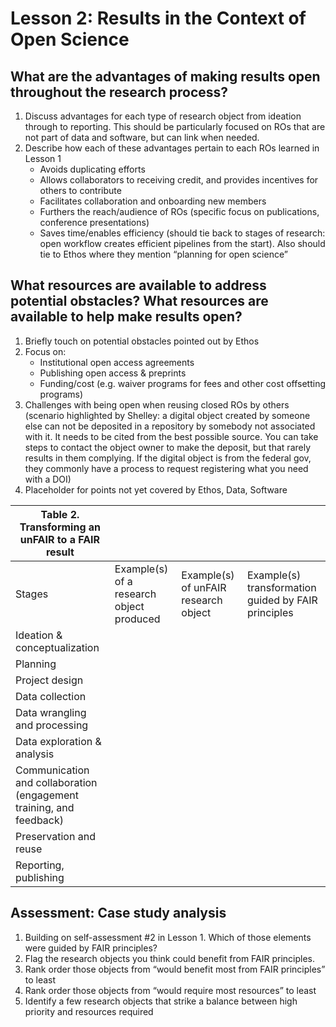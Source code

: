 # Lesson 2: Results in the Context of Open Science

## What are the advantages of making results open throughout the research process? 

1. Discuss advantages for each type of research object from ideation through to reporting. This should be particularly focused on ROs that are not part of data and software, but can link when needed. 
2. Describe how each of these advantages pertain to each ROs learned in Lesson 1
	* Avoids duplicating efforts 
	* Allows collaborators to receiving credit, and provides incentives for others to contribute
	* Facilitates collaboration and onboarding new members
	* Furthers the reach/audience of ROs (specific focus on publications, conference presentations) 
	* Saves time/enables efficiency (should tie back to stages of research: open workflow creates efficient pipelines from the start). Also should tie to Ethos where they mention “planning for open science” 

## What resources are available to address potential obstacles? What resources are available to help make results open? 

1. Briefly touch on potential obstacles pointed out by Ethos 
2. Focus on: 
	* Institutional open access agreements
	* Publishing open access & preprints
	* Funding/cost (e.g. waiver programs for fees and other cost offsetting programs)
3. Challenges with being open when reusing closed ROs by others (scenario highlighted by Shelley: a digital object created by someone else can not be deposited in a repository by somebody not associated with it. It needs to be cited from the best possible source. You can take steps to contact the object owner to make the deposit, but that rarely results in them complying. If the digital object is from the federal gov, they commonly have a process to request registering what you need with a DOI)
4. Placeholder for points not yet covered by Ethos, Data, Software

| Table 2. Transforming an unFAIR to a FAIR result                    |                                          |                                      |                                                     |
|---------------------------------------------------------------------|------------------------------------------|--------------------------------------|-----------------------------------------------------|
| Stages                                                              | Example(s) of a research object produced | Example(s) of unFAIR research object | Example(s) transformation guided by FAIR principles |
| Ideation & conceptualization                                        |                                          |                                      |                                                     |
| Planning                                                            |                                          |                                      |                                                     |
| Project design                                                      |                                          |                                      |                                                     |
| Data collection                                                     |                                          |                                      |                                                     |
| Data wrangling and processing                                       |                                          |                                      |                                                     |
| Data exploration & analysis                                         |                                          |                                      |                                                     |
| Communication and collaboration (engagement training, and feedback) |                                          |                                      |                                                     |
| Preservation and reuse                                              |                                          |                                      |                                                     |
| Reporting, publishing                                               |                                          |                                      |                                                     |
## Assessment: Case study analysis 

1. Building on self-assessment #2 in Lesson 1. Which of those elements were guided by FAIR principles? 
2. Flag the research objects you think could benefit from FAIR principles. 
3. Rank order those objects from “would benefit most from FAIR principles” to least
4. Rank order those objects from “would require most resources” to least 
5. Identify a few research objects that strike a balance between high priority and resources required 
 

